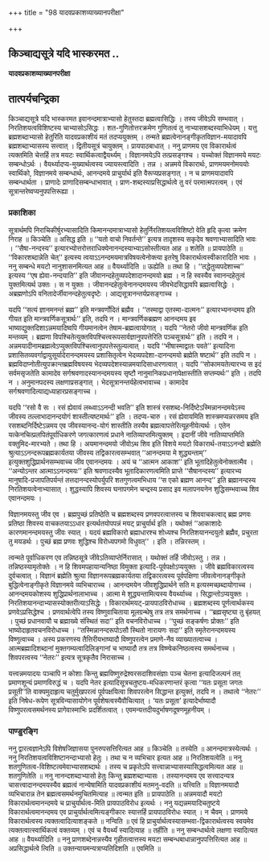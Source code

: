 +++
title = "98 यादवप्रकाशव्याख्यानपरीक्षा"

+++


## किञ्चाद्यसूत्रे यदि भास्करमत ..

**यादवप्रकाशव्याख्यानपरीक्षा**

## **तात्पर्यचन्द्रिका**

किञ्चाद्यसूत्रे यदि भास्करमत इवानन्दमात्राभ्यासो हेतुस्तदा ब्रह्मत्वासिद्धिः । तस्य जीवेऽपि सम्भवात् । निरतिशयत्वविशिष्टस्य चाभ्यासोऽसिद्धः । शत-गुणितोत्तरक्रमेण गुणितत्वं तु नाभ्यासशब्दस्याभिधेयम् । यत्तु ब्रह्मशब्दाभ्यासो हेतुरिति यादवप्रकाशीयं मतं तदप्ययुक्तम् । तन्मते ब्रह्मत्वेनानङ्गीकृतविज्ञान-मयादावपि ब्रह्मशब्दाभ्यासस्य सत्त्वात् । द्वितीयसूत्रं चायुक्तम् । प्रायपाठबाधात् । ननु प्राणमय एव विकारार्थत्वं त्यक्तमिति चेत्तर्हि तत्र मयटः स्वार्थिकत्वाद्वैयर्थ्यम् । विज्ञानमयेऽपि तत्प्रसङ्गश्च । यच्चोक्तं विज्ञानमये मयटः सम्बन्धोऽर्थः । वैयर्थ्यादप्य-मुख्यार्थत्वस्य ज्यायस्त्वादिति । तन्न । अन्नमये विकारार्थः, प्राणमयमनोमययोः स्वार्थिको, विज्ञानमये सम्बन्धार्थः, आनन्दमये प्राचुर्यार्थ इति वैरूप्यप्रसङ्गात् । न च प्राणमयादावपि सम्बन्धार्थता । प्राणादेः प्राणादिसम्बन्धाभावात् । प्राण-शब्दस्याप्रसिद्धार्थत्वे तु वरं परमात्मपरत्वम् । एवं सूत्रान्तरेष्वप्यनुपपत्तिरूह्या ।

### **प्रकाशिका**

सूत्रार्थमपि निराचिकीर्षुरभ्यासादिति किमानन्दमात्राभ्यासो हेतुर्निरतिशयत्वविशिष्टो वेति हृदि कृत्वा क्रमेण निराह ॥ किञ्चेति ॥ असिद्ध इति ॥ ‘‘यतो वाचो निवर्तन्ते’’ इत्यत्र तादृशस्य सकृदेव श्रवणाभ्यासादिति भावः । ‘‘सैषा-नन्दस्य’’ इत्यारभ्योत्तरोत्तराधिक्येनानन्दस्याभ्याऽसोस्तीत्यत आह ॥ शतेति ॥ प्रायपाठेति ॥ ‘‘विकारशब्दान्नेति चेत्’’ इत्यस्य त्वयाऽऽनन्दमयमात्रविषयत्वेनोक्त्या इतरेषु विकारार्थत्वस्वीकारादिति भावः । ननु सम्बन्धे मयटो नानुशासनमित्यत आह ॥ वैयर्थ्यादिति ॥ ऊह्येति ॥ तथा हि । ‘‘तद्धेतुव्यपदेशाच्च’’ इत्यस्य ‘‘एष ह्येवा-नन्दयाति’’ इति जीवानन्दहेतुव्यपदेशादानन्दमयो ब्रह्म । न हि स्वस्यैव स्वानन्दहेतुत्वं युक्तमित्यर्थ उक्तः । स न युक्तः । जीवानन्दहेतुत्वेनानन्दमयस्य जीवभेदसिद्धावपि ब्रह्मत्वासिद्धेः । अब्रह्मणोऽपि वनितादेर्जीवानन्दहेतुत्वदृष्टेः । आद्यसूत्रानन्तर्यप्रसङ्गाच्च ।

यदपि ‘‘सत्यं ज्ञानमनन्तं ब्रह्म’’ इति मन्त्रवर्णोदितं ब्रह्मैव । ‘‘तस्माद्वा एतस्मा-दात्मनः’’ इत्यारभ्यनन्दमय इति गीयत इति मान्त्रवर्णिकसूत्रार्थः’’ इति, तदपि न । मान्त्रवर्णिकब्रह्मण आनन्दमय इव भाष्याद्युक्तदिशाऽन्नमयादिष्वपि गीयमानत्वेन तेषाम-ब्रह्मत्वायोगात् । यदपि ‘‘नेतरो जीवो मान्त्रवर्णिक इति मन्तव्यम् । ब्रह्मणा विपश्चितेत्युक्तविपश्चित्त्वरूपसार्वज्ञानुपपत्तेरिति पञ्चसूत्रार्थः’’ इति । तदपि न । अन्नमयादीनामब्रह्मत्वेऽप्युक्तविपश्चित्त्वानुपपत्तेस्तुल्यत्वात् । यदपि ‘‘भीषास्माद्वातः पवते’’ इत्यादिना प्रशासितव्यवर्गाद्वायुसूर्यादेरानन्दमयस्य प्रशासितृत्वेन भेदव्यपदेशा-दानन्दमयो ब्रह्मेति षष्टार्थ’’ इति तदपि न । ब्रह्मविदाप्नोतीत्युपक्रान्तब्रह्मविषयस्य भेदव्यपदेशस्यान्नमयादिसाधारणत्वात् । यदपि ‘‘सोकामयतेत्यारभ्य स इदं सर्वमसृजतेति कामादेव सर्गश्रवणादस्यानन्दमयस्य सृष्टौ नानुमानिकप्रधानापेक्षास्तीति सप्तम्यर्थः’’ इति । तदपि न । अनुमानपदस्य लक्षणाप्रसङ्गात् । भेदसूत्रानन्तर्यहेत्वभावाच्च । कामादेव सर्गश्रवणादित्याद्यध्याहारप्रसङ्गाच्च ।

यदपि ‘‘रसो वै सः । रसं ह्येवायं लब्ध्वाऽऽनन्दी भवति’’ इति शास्त्रं रसशब्द-निर्दिष्टेऽस्मिन्नानन्दमयेऽस्य जीवस्य तल्लाभादानन्दयोगं शास्तीत्यष्टमार्थः’’ इति । तदप्य-चारु । रसं ह्येवायमिति शास्त्रमप्यन्नरसमय इति रसशब्दनिर्दिष्टेऽन्नमय एव जीवस्यानन्द-योगं शास्तीति तस्यैव ब्रह्मत्वापत्तेरित्यूहनीयेत्यर्थः । एतेन यत्केनचित्प्रलपितंपूर्वाधिकरणे जगत्कारणत्वं प्रधाने नातिव्याप्तमित्युक्तम् । इदानीं जीवे नातिव्याप्तमिति वक्तुमिद-मारभ्यते । तथा हि । अयमानन्दमयो जीवोऽथ शिव इति विशये मयटो विकारार्थ-तयाऽऽनन्दो ब्रह्मेति श्रुत्याऽऽनन्दरूपब्रह्मकार्यतया जीवस्य तद्विकारत्वसम्भवात् ‘‘आनन्दमया मे शुद्ध्यन्ताम्’’ इत्युक्तशुद्धिप्रार्थनसम्भवाच्च जीव एवानन्दमयः । अयं च ‘‘आत्मन आकाश’’ इति भूतादिहेतुत्वेनोक्तात्मैव । ‘‘अन्योऽन्तर आत्माऽऽनन्दमयः’’ इति श्रवणादस्यैव भूतादिकारणत्वमिति प्राप्ते ‘‘सैषानन्दस्य’’ इत्यारभ्य मानुषादि-प्रजापतिपर्यन्तं तत्तदानन्दस्योपर्युपरि शतगुणत्वमभिधाय ‘‘स एको ब्रह्मण आनन्द’’ इति ब्रह्मानन्दस्य निरतिशयत्वेनाभ्यासात् । शुद्धस्यापि शिवस्य घनापगमेन चन्द्रस्य प्रसाद इव मलापनयनेन शुद्धिसम्भवाच्च शिव एवानन्दमयः ।

विज्ञानमयस्तु जीव एव । ब्रह्मपुच्छं प्रतिष्ठेति च ब्रह्मशब्दस्य प्रणवपरत्वात्तस्य च शिववाचकत्वाद् ब्रह्म प्रणवः प्रतिष्ठा शिवस्य वाचकतयाऽऽधार इत्यर्थतयोपपन्नं मयट् प्राचुर्यार्थ इति । यथोक्तं ‘‘आकाशादेः कारणमानन्दमयस्तु जीवः स्यात् । यदयं ब्रह्मविकारो ब्रह्माधारश्च शोध्यश्च निरतिशयानन्दयुतो ब्रह्मैव, प्रचुरता तु मयडर्थः । पुच्छं ब्रह्म प्रणवः शुद्धिश्च विरोध्यपगमो विधुवत्’’ । इति । तन्निरस्तम् ।

त्वन्मते पूर्वाधिकरण एव तन्निष्ठसूत्रे जीवेऽतिव्याप्तेर्निरासात् । यथोक्तं तर्हि जीवोऽस्तु । तन्न । तन्निष्ठस्यामृतोक्तेः । न हि शिवमपहायान्यनिष्ठा विमुक्ता इत्यादि-पूर्वपक्षोऽप्ययुक्तः । जीवे ब्रह्मविकारत्वस्य दुर्वचत्वात् । विज्ञानं ब्रह्मेति श्रुत्या विज्ञानरूपब्रह्मकार्यतया तद्विकारत्वस्य पूर्वपक्षिणा जीवत्वेनानङ्गीकृते बुद्धित्वेनाङ्गीकृते विज्ञानमये व्यभिचाराच्च । आनन्दमयेन जीवशुद्धिप्रार्थने सति म इत्यस्मच्छब्दायोगाच्च । आनन्दमयकोशस्य शुद्धिप्रार्थनालाभाच्च । आत्मा मे शुद्ध्यन्तामित्यस्य वैयर्थ्याच्च । सिद्धान्तोऽप्ययुक्तः । निरतिशयानन्दाभ्यासस्योक्तरीत्याऽसिद्धेः । विकारार्थमयट्-प्रायपाठविरोधाच्च । ब्रह्मशब्दस्य पूर्णत्वार्थकस्य प्रणवेऽप्रसिद्धेश्च । प्रणवार्थत्वेपि तस्य विष्णुवाचिताया मूलग्रन्थेषु तत्र तत्र समर्थनाच्च । ‘‘ब्रह्मसृष्ट्या तु बृंहयत् । पुच्छं प्रधानवायौ च ब्रह्माख्ये संस्थितं सदा’’ इति वचनविरोधाच्च । ‘‘पुच्छं सङ्कर्षणः प्रोक्तः’’ इति भाष्योदाहृतवचनविरोधाच्च । ‘‘तस्मिन्नानन्दरूपोऽसौ स्थितो नारायणः सदा’’ इति स्मृतेरानन्दमयस्य विष्णुत्वाच्च । अस्य प्रकरणस्य तैत्तिरीयभाष्यादौ विष्णुपरत्वेन प्रमाणे-नैव व्याख्यातत्वाच्च । आत्मब्रह्मादिशब्दानां मुक्तगम्यत्वादिलिङ्गानां च भाष्यादौ तत्र तत्र विष्ण्वेकनिष्ठत्वस्य समर्थनाच्च । शिवपरत्वस्य ‘‘नेतरः’’ इत्यत्र सूत्रकृतैव निरासाच्च ।

यत्त्वन्नमयादयः पञ्चापि न कोशाः किन्तु ब्रह्मविष्णुरुद्रेश्वरसदाशिवसंज्ञाः पञ्च चेतना इत्यादिजल्पनं तत् प्रमाणशून्यं प्रमाणविरुद्धं च । यदपि नेतर इत्यादिसूत्रचतुष्टय-मधिकरणान्तरं कृत्वा ‘‘यतः प्रसूता जगतः प्रसूती’’ति वाक्यमुदाहृत्य चतुर्मुखपरत्वं पूर्वपक्षयित्वा शिवपरत्वेन सिद्धान्त इत्युक्तं, तदपि न । तथात्वे ‘‘नेतरः’’ इति निषेध-रूपेण सूत्रविन्यासायोगेन पूर्वशेषत्वस्यैवौचित्यात् । ‘यतः प्रसूता’ इत्यादेर्भाष्यादौ विष्णुपरत्वसमर्थनस्य प्रागेवास्माभिः प्रदर्शितत्वात् । एवमन्यत्तदीयदुर्भाषणदूषणमूहनीयम् ।

### **पाण्डुरङ्गि**

ननु द्वारत्वज्ञानेऽपि विशेषजिज्ञासया पुनरुपसत्तिरित्यत आह ॥ किञ्चेति ॥ तस्येति ॥ आनन्दमात्रस्येत्यर्थः । ननु निरतिशयत्वविशिष्टानन्दाभ्यासो हेतुः । तथा च न व्यभिचार इत्यत आह ॥ निरतिशयत्वेति ॥ ननु शतगुणितत्व-विशिष्टत्वमेवाभ्यासशब्दार्थः । तस्य च प्रकृतेऽपि सत्त्वान्नाभ्यासस्यासिद्धत्वमित्यत आह ॥ शतगुणितेति ॥ ननु नानन्दशब्दाभ्यासो हेतुः किन्तु ब्रह्मशब्दाभ्यासः । तस्यानन्दमय एव सत्त्वादन्यत्र चासत्त्वादानन्दमयस्यैव ब्रह्मत्वं नान्येषामिति यादवप्रकाशीयं मतमनु-वदति ॥ यत्त्विति ॥ विज्ञानमयादौ व्यभिचारान्न तेन ब्रह्मत्वसमर्थनमुचितमित्याह ॥ त्वन्मत इति ॥ प्रायपाठेति ॥ अन्नमयादौ मयटो विकारार्थत्वमानन्दमये च प्राचुर्यार्थत्व-मिति प्रायपाठविरोध इत्यर्थः । ननु यद्यन्नमयादिचतुष्टये विकारार्थत्वमानन्दमय एव प्राचुर्यार्थत्वमित्यङ्गीकारः स्यात्तर्हि प्रायपाठविरोधः स्यात् । न चैवम् । प्राणमये विकारार्थत्वस्य त्यक्तत्वादित्याशङ्कते ॥ नन्विति ॥ एवं हि प्राचुर्यार्थत्वस्यासम्भवा-द्विकारार्थत्वस्य स्वयमेव त्यक्तत्वात्स्वार्थिकत्वं वक्तव्यम् । एवं च वैयर्थ्यं स्यादित्याह ॥ तर्हीति ॥ ननु सम्बन्धार्थत्वे लक्षणा स्यादित्यत आह ॥ वैयर्थ्यादिति ॥ ननु प्राणशब्देनान्नस्यैव गृहीतत्वात्तस्य मयटा सम्बन्धबाधान्नानुपपत्तिरित्यत आह ॥ अप्रसिद्धार्थत्वे त्विति ॥ उक्तन्यायमन्यत्राप्यतिदिशति ॥ एवमिति ॥

